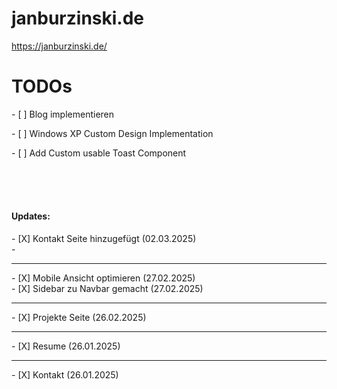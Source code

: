 # janburzinski.de

<a href="https://janburzinski.de/">https://janburzinski.de/</a>

# TODOs

<p>
- [ ] Blog implementieren
</p>
<p>
- [ ] Windows XP Custom Design Implementation
</p>
<p>
- [ ] Add Custom usable Toast Component
</p>

<br/><br/><br/>

<h4>Updates: </h4>
<p>
- [X] Kontakt Seite hinzugefügt (02.03.2025) <br/>
- 
</p><hr/>
<p>
- [X] Mobile Ansicht optimieren (27.02.2025)<br/>
- [X] Sidebar zu Navbar gemacht (27.02.2025)</p> <hr/>
<p>
- [X] Projekte Seite (26.02.2025)
</p><hr/>
<p>
  - [X] Resume (26.01.2025)
</p><hr/>
<p>
- [X] Kontakt (26.01.2025)
</p>
